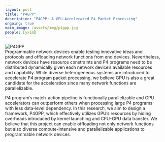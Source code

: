 ```yaml
---
layout: post
title: "P4GPP"
description: "P4GPP: A GPU-Accelerated P4 Packet Processing"
ongoing: true
main_image: /assets/img/p4gpp.jpg
people: [ykim]
---
```

![P4GPP]({{site.baseurl}}/assets/img/p4gpp.jpg)  
Programmable network devices enable testing innovative ideas and protocols and offloading network functions from end devices. Nevertheless, network devices have resource constraints and P4 programs need to be distributed dynamically given each network device’s available resources and capability. While diverse heterogeneous systems are introduced to accelerate P4 program packet processing, we believe GPU is also a great candidate for the acceleration since many network functions are parallelizable.  
  
P4 program’s match-action pipeline is functionally parallelizable and GPU accelerators can outperform others when processing large P4 programs with less data-level dependency. In this research, we aim to design a framework, P4GPP, which effectively utilizes GPU’s resources by hiding overheads introduced by kernel launching and CPU-GPU data transfer. We believe that this project can enable offloading not only network functions but also diverse compute-intensive and parallelizable applications to programmable network devices. 
